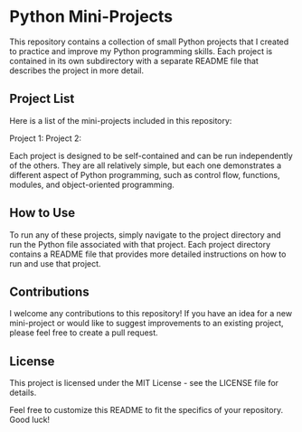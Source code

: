 # Python Mini-Projects

This repository contains a collection of small Python projects that I created to practice and improve my Python programming skills. Each project is contained in its own subdirectory with a separate README file that describes the project in more detail.

## Project List

Here is a list of the mini-projects included in this repository:

Project 1: 
Project 2: 

Each project is designed to be self-contained and can be run independently of the others. They are all relatively simple, but each one demonstrates a different aspect of Python programming, such as control flow, functions, modules, and object-oriented programming.

## How to Use

To run any of these projects, simply navigate to the project directory and run the Python file associated with that project. Each project directory contains a README file that provides more detailed instructions on how to run and use that project.

## Contributions

I welcome any contributions to this repository! If you have an idea for a new mini-project or would like to suggest improvements to an existing project, please feel free to create a pull request.

## License

This project is licensed under the MIT License - see the LICENSE file for details.

Feel free to customize this README to fit the specifics of your repository. Good luck!
